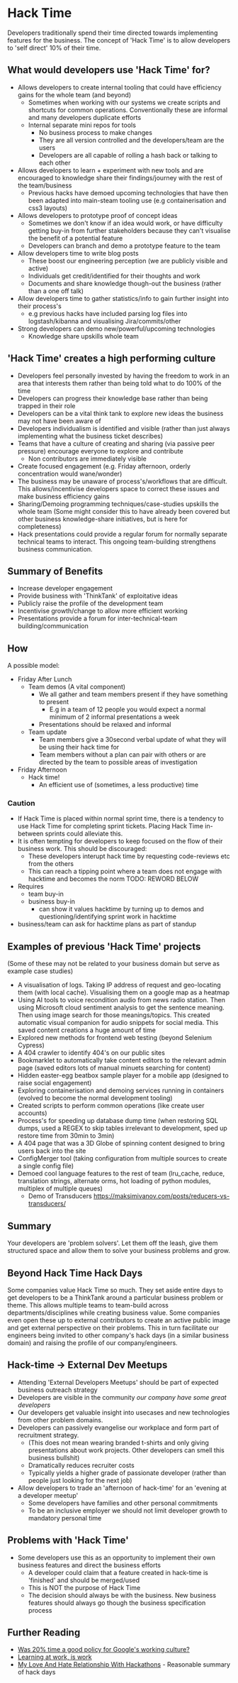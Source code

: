 Hack Time
=========

Developers traditionally spend their time directed towards implementing features for the business.
The concept of 'Hack Time' is to allow developers to 'self direct' 10% of their time.

What would developers use 'Hack Time' for?
------------------------------------------
* Allows developers to create internal tooling that could have efficiency gains for the whole team (and beyond)
    * Sometimes when working with our systems we create scripts and shortcuts for common operations. Conventionally these are informal and many developers duplicate efforts
    * Internal separate mini repos for tools
        * No business process to make changes
        * They are all version controlled and the developers/team are the users
        * Developers are all capable of rolling a hash back or talking to each other
* Allows developers to learn + experiment with new tools and are encouraged to knowledge share their findings/journey with the rest of the team/business
    * Previous hacks have demoed upcoming technologies that have then been adapted into main-steam tooling use (e.g containerisation and css3 layouts)
* Allows developers to prototype proof of concept ideas
    * Sometimes we don't know if an idea would work, or have difficulty getting buy-in from further stakeholders because they can't visualise the benefit of a potential feature
    * Developers can branch and demo a prototype feature to the team
* Allow developers time to write blog posts
    * These boost our engineering perception (we are publicly visible and active)
    * Individuals get credit/identified for their thoughts and work
    * Documents and share knowledge though-out the business (rather than a one off talk)
* Allow developers time to gather statistics/info to gain further insight into their process's
    * e.g previous hacks have included parsing log files into logstash/kibanna and visualising Jira/commits/other
* Strong developers can demo new/powerful/upcoming technologies
    * Knowledge share upskills whole team

'Hack Time' creates a high performing culture
---------------------------------------------
* Developers feel personally invested by having the freedom to work in an area that interests them rather than being told what to do 100% of the time
* Developers can progress their knowledge base rather than being trapped in their role
* Developers can be a vital think tank to explore new ideas the business may not have been aware of
* Developers individualism is identified and visible (rather than just always implementing what the business ticket describes)
* Teams that have a culture of creating and sharing (via passive peer pressure) encourage everyone to explore and contribute
    * Non contributors are immediately visible
* Create focused engagement (e.g. Friday afternoon, orderly concentration would wane/wonder)
* The business may be unaware of process's/workflows that are difficult. This allows/incentivise developers space to correct these issues and make business efficiency gains
* Sharing/Demoing programming techniques/case-studies upskills the whole team (Some might consider this to have already been covered but other business knowledge-share initiatives, but is here for completeness)
* Hack presentations could provide a regular forum for normally separate technical teams to interact. This ongoing team-building strengthens business communication.

Summary of Benefits
-------------------
* Increase developer engagement
* Provide business with 'ThinkTank' of exploitative ideas
* Publicly raise the profile of the development team
* Incentivise growth/change to allow more efficient working
* Presentations provide a forum for inter-technical-team building/communication

How
---
A possible model:

* Friday After Lunch
    * Team demos (A vital component)
        * We all gather and team members present if they have something to present
            * E.g in a team of 12 people you would expect a normal minimum of 2 informal presentations a week
        * Presentations should be relaxed and informal
    * Team update
        * Team members give a 30second verbal update of what they will be using their hack time for
        * Team members without a plan can pair with others or are directed by the team to possible areas of investigation
* Friday Afternoon
    * Hack time!
        * An efficient use of (sometimes, a less productive) time

### Caution

* If Hack Time is placed within normal sprint time, there is a tendency to use Hack Time for completing sprint tickets. Placing Hack Time in-between sprints could alleviate this.
* It is often tempting for developers to keep focused on the flow of their business work. This should be discouraged:
    * These developers interupt hack time by requesting code-reviews etc from the others
    * This can reach a tipping point where a team does not engage with hacktime and becomes the norm
TODO: REWORD BELOW
* Requires
    * team buy-in
    * business buy-in
        * can show it values hacktime by turning up to demos and questioning/identifying sprint work in hacktime
* business/team can ask for hacktime plans as part of standup


Examples of previous 'Hack Time' projects
-----------------------------------------
(Some of these may not be related to your business domain but serve as example case studies)
* A visualisation of logs. Taking IP address of request and geo-locating them (with local cache). Visualising them on a google map as a heatmap
* Using AI tools to voice recondition audio from news radio station. Then using Microsoft cloud sentiment analysis to get the sentence meaning. Then using image search for those meanings/topics. This created automatic visual companion for audio snippets for social media. This saved content creations a huge amount of time
* Explored new methods for frontend web testing (beyond Selenium Cypress)
* A 404 crawler to identify 404's on our public sites
* Bookmarklet to automatically take content editors to the relevant admin page (saved editors lots of manual minuets searching for content)
* Hidden easter-egg beatbox sample player for a mobile app (designed to raise social engagement)
* Exploring containerisation and demoing services running in containers (evolved to become the normal development tooling)
* Created scripts to perform common operations (like create user accounts)
* Process's for speeding up database dump time (when restoring SQL dumps, used a REGEX to skip tables irrelevant to development, sped up restore time from 30min to 3min)
* A 404 page that was a 3D Globe of spinning content designed to bring users back into the site
* ConfigMerger tool (taking configuration from multiple sources to create a single config file)
* Demoed cool language features to the rest of team (lru_cache, reduce, translation strings, alternate orms, hot loading of python modules, multiplex of multiple queues)
    * Demo of Transducers https://maksimivanov.com/posts/reducers-vs-transducers/

Summary
-------
Your developers are 'problem solvers'. Let them off the leash, give them structured space and allow them to solve your business problems and grow.

Beyond Hack Time Hack Days
--------------------------
Some companies value Hack Time so much.
They set aside entire days to get developers to be a ThinkTank around a particular business problem or theme.
This allows multiple teams to team-build across departments/disciplines while creating business value.
Some companies even open these up to external contributors to create an active public image and get external perspective on their problems.
This in turn facilitate our engineers being invited to other company's hack days (in a similar business domain) and raising the profile of our company/engineers.

Hack-time -> External Dev Meetups
---------------------------------
* Attending 'External Developers Meetups' should be part of expected business outreach strategy
* Developers are visible in the community _our company have some great developers_
* Our developers get valuable insight into usecases and new technologies from other problem domains.
* Developers can passively evangelise our workplace and form part of recruitment strategy.
    * (This does not mean wearing branded t-shirts and only giving presentations about work projects. Other developers can smell this business bullshit)
    * Dramatically reduces recruiter costs
    * Typically yields a higher grade of passionate developer (rather than people just looking for the next job)
* Allow developers to trade an 'afternoon of hack-time' for an 'evening at a developer meetup'
    * Some developers have families and other personal commitments
    * To be an inclusive employer we should not limit developer growth to mandatory personal time

Problems with 'Hack Time'
-------------------------
* Some developers use this as an opportunity to implement their own business features and direct the business efforts
    * A developer could claim that a feature created in hack-time is 'finished' and should be merged/used
    * This is NOT the purpose of Hack Time
    * The decision should always be with the business. New business features should always go though the business specification process

Further Reading
---------------
* [Was 20% time a good policy for Google's working culture?](https://news.ycombinator.com/item?id=25397339)
* [Learning at work, is work](https://sloanreview.mit.edu/article/learning-for-a-living/)
* [My Love And Hate Relationship With Hackathons](https://www.devsurvival.com/my-love-and-hate-relationship-with-hackathons/) - Reasonable summary of hack days